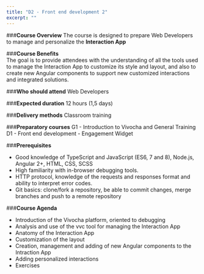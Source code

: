 ```yaml
---
title: "D2 - Front end development 2"
excerpt: ""
---
```

###**Course Overview**
The course is designed to prepare Web Developers to manage and personalize the **Interaction App**

###**Course Benefits**   
The goal is to provide attendees with the understanding of all the tools used to manage the Interaction App to customize its style and layout, and also to create new Angular components to support new customized interactions and integrated solutions.

###**Who should attend**
Web Developers 

###**Expected duration**
12 hours (1,5 days)

###**Delivery methods**
Classroom training

###**Preparatory courses**
G1 - Introduction to Vivocha and General Training
D1 - Front end development - Engagement Widget

###**Prerequisites**
* Good knowledge of TypeScript and JavaScript (ES6, 7 and 8), Node.js, Angular 2+,  HTML, CSS, SCSS 
* High familiarity with in-browser debugging tools.
* HTTP protocol, knowledge of the requests and responses format and ability to interpret error codes.
* Git basics: clone/fork a repository, be able to commit changes, merge branches and push to a remote repository

###**Course Agenda**
* Introduction of the Vivocha platform, oriented to debugging
* Analysis and use of the vvc tool for managing the Interaction App
* Anatomy of the Interaction App
* Customization of the layout
* Creation, management and adding of new Angular components to the Intraction App
* Adding personalized interactions 
* Exercises